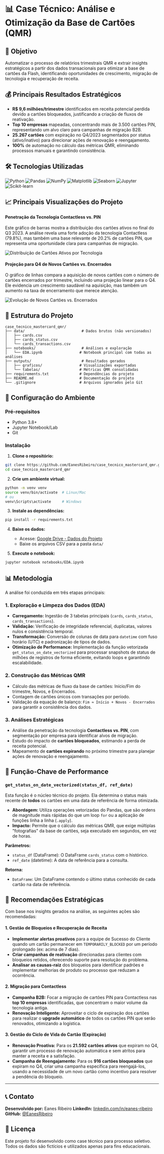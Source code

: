 # 📊 Case Técnico: Análise e Otimização da Base de Cartões (QMR)

## 🎯 Objetivo

Automatizar o processo de relatórios trimestrais QMR e extrair insights estratégicos a partir dos dados transacionais para otimizar a base de cartões da Flash, identificando oportunidades de crescimento, migração de tecnologia e recuperação de receita.

## 💰 Principais Resultados Estratégicos

* **R$ 9,6 milhões/trimestre** identificados em receita potencial perdida devido a cartões bloqueados, justificando a criação de fluxos de reativação.
* **Top 10 empresas** mapeadas, concentrando mais de 3.500 cartões PIN, representando um alvo claro para campanhas de migração B2B.
* **25.267 cartões** com expiração no Q4/2023 segmentados por status (ativo/inativo) para direcionar ações de renovação e reengajamento.
* **100%** de automação no cálculo das métricas QMR, eliminando processos manuais e garantindo consistência.

## 🛠️ Tecnologias Utilizadas

![Python](https://img.shields.io/badge/Python-3776AB?style=for-the-badge&logo=python&logoColor=white)
![Pandas](https://img.shields.io/badge/Pandas-2C2D72?style=for-the-badge&logo=pandas&logoColor=white)
![NumPy](https://img.shields.io/badge/NumPy-013243?style=for-the-badge&logo=numpy&logoColor=white)
![Matplotlib](https://img.shields.io/badge/Matplotlib-3776AB?style=for-the-badge&logo=matplotlib&logoColor=white)
![Seaborn](https://img.shields.io/badge/Seaborn-3776AB?style=for-the-badge&logo=seaborn&logoColor=white)
![Jupyter](https://img.shields.io/badge/Jupyter-F37626?style=for-the-badge&logo=jupyter&logoColor=white)
![Scikit-learn](https://img.shields.io/badge/scikit--learn-F7931E?style=for-the-badge&logo=scikit-learn&logoColor=white)

## 📈 Principais Visualizações do Projeto

#### Penetração da Tecnologia Contactless vs. PIN
Este gráfico de barras mostra a distribuição dos cartões ativos no final do Q3 2023. A análise revela uma forte adoção da tecnologia Contactless (79.8%), mas também uma base relevante de 20.2% de cartões PIN, que representa uma oportunidade clara para campanhas de migração.

![Distribuição de Cartões Ativos por Tecnologia](outputs/contactless_vs_pin_flash.png)

#### Projeção para Q4 de Novos Cartões vs. Encerrados
O gráfico de linhas compara a aquisição de novos cartões com o número de cartões encerrados por trimestre, incluindo uma projeção linear para o Q4. Ele evidencia um crescimento saudável na aquisição, mas também um aumento na taxa de encerramento que merece atenção.

![Evolução de Novos Cartões vs. Encerrados](outputs/evolucao_new_vs_terminated.png)

## 📁 Estrutura do Projeto

```
case_tecnico_mastercard_qmr/
├── data/                          # Dados brutos (não versionados)
│   ├── cards.csv
│   ├── cards_status.csv
│   └── cards_transactions.csv
├── notebooks/                     # Análises e exploração
│   └── EDA.ipynb                 # Notebook principal com todas as análises
├── outputs/                       # Resultados gerados
│   ├── graficos/                 # Visualizações exportadas
│   └── tabelas/                  # Métricas QMR consolidadas
├── requirements.txt              # Dependências do projeto
├── README.md                     # Documentação do projeto
└── .gitignore                    # Arquivos ignorados pelo Git
```

## 🔧 Configuração do Ambiente

### Pré-requisitos
- Python 3.8+
- Jupyter Notebook/Lab
- Git

### Instalação

1. **Clone o repositório:**
```bash
git clone https://github.com/EanesRibeiro/case_tecnico_mastercard_qmr.git
cd case_tecnico_mastercard_qmr
```

2. **Crie um ambiente virtual:**
```bash
python -m venv venv
source venv/bin/activate  # Linux/Mac
# ou
venv\Scripts\activate     # Windows
```

3. **Instale as dependências:**
```bash
pip install -r requirements.txt
```

4. **Baixe os dados:**
   - Acesse: [Google Drive - Dados do Projeto](https://drive.google.com/drive/folders/1T3VXMs0XWnuV59n0puhRTXXlfyDwqwvO)
   - Baixe os arquivos CSV para a pasta `data/`

5. **Execute o notebook:**
```bash
jupyter notebook notebooks/EDA.ipynb
```

## 📊 Metodologia

A análise foi conduzida em três etapas principais:

### 1. Exploração e Limpeza dos Dados (EDA)
* **Carregamento:** Ingestão de 3 tabelas principais (`cards`, `cards_status`, `cards_transactions`).
* **Validação:** Verificação de integridade referencial, duplicatas, valores nulos e consistência temporal.
* **Transformação:** Conversão de colunas de data para `datetime` com fuso horário (UTC) e padronização de tipos de dados.
* **Otimização de Performance:** Implementação da função vetorizada `get_status_on_date_vectorized` para processar snapshots de status de milhões de registros de forma eficiente, evitando loops e garantindo escalabilidade.

### 2. Construção das Métricas QMR
* Cálculo das métricas de fluxo da base de cartões: Início/Fim do trimestre, Novos, e Encerrados.
* Contagem de cartões únicos com transações por período.
* Validação da equação de balanço: `Fim ≈ Início + Novos - Encerrados` para garantir a consistência dos dados.

### 3. Análises Estratégicas
* Análise da penetração da tecnologia **Contactless vs. PIN**, com segmentação por empresa para identificar alvos de migração.
* Estudo do impacto de **cartões bloqueados**, estimando a perda de receita potencial.
* Mapeamento de **cartões expirando** no próximo trimestre para planejar ações de renovação e reengajamento.

## 🔑 Função-Chave de Performance

### `get_status_on_date_vectorized(status_df, ref_date)`
Esta função é o núcleo técnico do projeto. Ela determina o status mais recente de **todos** os cartões em uma data de referência de forma otimizada.

* **Abordagem:** Utiliza operações vetorizadas do Pandas, que são ordens de magnitude mais rápidas do que um loop `for` ou a aplicação de funções linha a linha (`.apply`).
* **Impacto:** Permite que o cálculo das métricas QMR, que exige múltiplas "fotografias" da base de cartões, seja executado em segundos, em vez de horas.

**Parâmetros:**
* `status_df` (DataFrame): O DataFrame `cards_status` com o histórico.
* `ref_date` (datetime): A data de referência para a consulta.

**Retorna:**
* `DataFrame`: Um DataFrame contendo o último status conhecido de cada cartão na data de referência.

## 🎯 Recomendações Estratégicas

Com base nos insights gerados na análise, as seguintes ações são recomendadas:

#### 1. Gestão de Bloqueios e Recuperação de Receita
* **Implementar alertas proativos** para a equipe de Sucesso do Cliente quando um cartão permanecer em `TEMPORARILY_BLOCKED` por um período prolongado (ex: acima de 7 dias).
* **Criar campanhas de reativação** direcionadas para clientes com bloqueios retidos, oferecendo suporte para resolução do problema.
* **Analisar as causas-raiz** dos bloqueios para identificar padrões e implementar melhorias de produto ou processo que reduzam a ocorrência.

#### 2. Migração para Contactless
* **Campanha B2B:** Focar a migração de cartões PIN para Contactless nas **top 10 empresas** identificadas, que concentram o maior volume da tecnologia antiga.
* **Renovação Inteligente:** Aproveitar o ciclo de expiração dos cartões para realizar o **upgrade automático** de todos os cartões PIN que serão renovados, otimizando a logística.

#### 3. Gestão do Ciclo de Vida do Cartão (Expiração)
* **Renovação Proativa:** Para os **21.592 cartões ativos** que expiram no Q4, garantir um processo de renovação automática e sem atritos para manter a receita e a satisfação.
* **Campanha de Reengajamento:** Para os **916 cartões bloqueados** que expiram no Q4, criar uma campanha específica para reengajá-los, usando a necessidade de um novo cartão como incentivo para resolver a pendência do bloqueio.

---

## 📞 Contato

**Desenvolvido por:** Eanes Ribeiro
**LinkedIn:** [linkedin.com/in/eanes-ribeiro](https://linkedin.com/in/eanes-ribeiro)
**GitHub:** [@EanesRibeiro](https://github.com/EanesRibeiro)

## 📄 Licença

Este projeto foi desenvolvido como case técnico para processo seletivo. Todos os dados são fictícios e utilizados apenas para fins educacionais.
